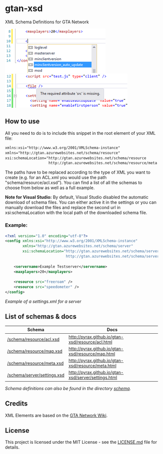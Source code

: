 # gtan-xsd

XML Schema Definitions for GTA Network

![Autocompletion in Visual Studio](images/autocompletion.PNG)
![XML Validation in Visual Studio](images/XML_validation.PNG)

## How to use

All you need to do is to include this snippet in the root element of your XML file:

```xml
xmlns:xsi="http://www.w3.org/2001/XMLSchema-instance"
xmlns="http://gtan.azurewebsites.net/schema/resource"
xsi:schemaLocation="http://gtan.azurewebsites.net/schema/resource 
                    http://gtan.azurewebsites.net/schema/resource/meta.xsd"
```

The paths have to be replaced according to the type of XML you want to create (e.g. for an ACL.xml you would
use the path "schema/resource/acl.xsd"). You can find a list of all the schemas to choose from below as well as a full example.

**Note for Visual Studio:** 
By default, Visual Studio disabled the automatic download of schema files. You can either
active it in the settings or you can manually download the files and replace the second url in xsi:schemaLocation with the local path
of the downloaded schema file.

### Example:

```xml
<?xml version="1.0" encoding="utf-8"?>
<config xmlns:xsi="http://www.w3.org/2001/XMLSchema-instance"
        xmlns="http://gtan.azurewebsites.net/schema/server"
        xsi:schemaLocation="http://gtan.azurewebsites.net/schema/server
                            http://gtan.azurewebsites.net/schema/server/settings.xsd">
  
    <servername>Example Testserver</servername>
    <maxplayers>20</maxplayers>
  
    <resource src="freeroam" />
    <resource src="speedometer" />
</config>
```

*Example of a settings.xml for a server*

## List of schemas & docs

| Schema                                                                | Docs                                                 |
| --------------------------------------------------------------------- | ---------------------------------------------------- |
| [/schema/resource/acl.xsd](schema/resource/acl.xsd)                   | http://pyrax.github.io/gtan-xsd/resource/acl.html    |
| [/schema/resource/map.xsd](schema/resource/map.xsd)                   | http://pyrax.github.io/gtan-xsd/resource/map.html    |
| [/schema/resource/meta.xsd](schema/resource/meta.xsd)                 | http://pyrax.github.io/gtan-xsd/resource/meta.html   |
| [/schema/server/settings.xsd](schema/server/settings.xsd)             | http://pyrax.github.io/gtan-xsd/server/settings.html |

*Schema definitions can also be found in the directory [schema](schema/).*

## Credits

XML Elements are based on the [GTA Network Wiki](https://wiki.gtanet.work).

## License

This project is licensed under the MIT License - see the [LICENSE.md](LICENSE.md) file for details.
